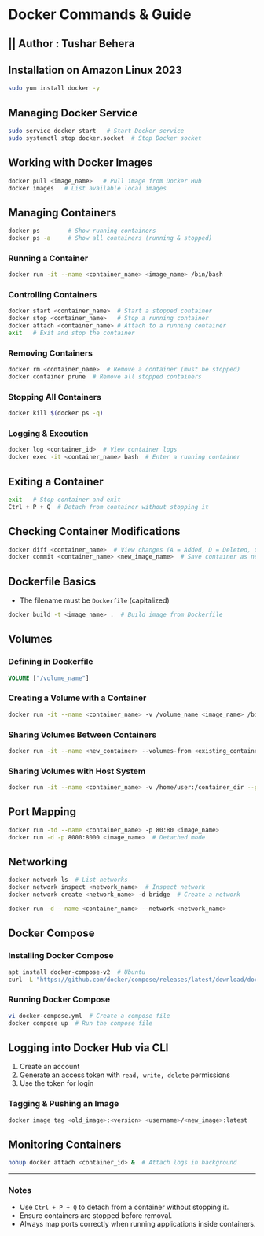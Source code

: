 # Docker Commands & Guide
## || Author : Tushar Behera

## Installation on Amazon Linux 2023
```sh
sudo yum install docker -y
```

## Managing Docker Service
```sh
sudo service docker start   # Start Docker service
sudo systemctl stop docker.socket  # Stop Docker socket
```

## Working with Docker Images
```sh
docker pull <image_name>   # Pull image from Docker Hub
docker images   # List available local images
```

## Managing Containers
```sh
docker ps        # Show running containers
docker ps -a     # Show all containers (running & stopped)
```

### Running a Container
```sh
docker run -it --name <container_name> <image_name> /bin/bash
```

### Controlling Containers
```sh
docker start <container_name>  # Start a stopped container
docker stop <container_name>   # Stop a running container
docker attach <container_name> # Attach to a running container
exit   # Exit and stop the container
```

### Removing Containers
```sh
docker rm <container_name>  # Remove a container (must be stopped)
docker container prune  # Remove all stopped containers
```

### Stopping All Containers
```sh
docker kill $(docker ps -q)
```

### Logging & Execution
```sh
docker log <container_id>  # View container logs
docker exec -it <container_name> bash  # Enter a running container
```

## Exiting a Container
```sh
exit   # Stop container and exit
Ctrl + P + Q  # Detach from container without stopping it
```

## Checking Container Modifications
```sh
docker diff <container_name>  # View changes (A = Added, D = Deleted, C = Changed)
docker commit <container_name> <new_image_name>  # Save container as new image
```

## Dockerfile Basics
- The filename must be `Dockerfile` (capitalized)
```sh
docker build -t <image_name> .  # Build image from Dockerfile
```

## Volumes
### Defining in Dockerfile
```dockerfile
VOLUME ["/volume_name"]
```

### Creating a Volume with a Container
```sh
docker run -it --name <container_name> -v /volume_name <image_name> /bin/bash
```

### Sharing Volumes Between Containers
```sh
docker run -it --name <new_container> --volumes-from <existing_container> <image_name> /bin/bash
```

### Sharing Volumes with Host System
```sh
docker run -it --name <container_name> -v /home/user:/container_dir --privileged=true <image_name> /bin/bash
```

## Port Mapping
```sh
docker run -td --name <container_name> -p 80:80 <image_name>
docker run -d -p 8000:8000 <image_name>  # Detached mode
```

## Networking
```sh
docker network ls  # List networks
docker network inspect <network_name>  # Inspect network
docker network create <network_name> -d bridge  # Create a network
```
```sh
docker run -d --name <container_name> --network <network_name>
```

## Docker Compose
### Installing Docker Compose
```sh
apt install docker-compose-v2  # Ubuntu
curl -L "https://github.com/docker/compose/releases/latest/download/docker-compose-$(uname -s)-$(uname -m)" -o /usr/local/bin/docker-compose  # Amazon Linux
```

### Running Docker Compose
```sh
vi docker-compose.yml  # Create a compose file
docker compose up  # Run the compose file
```

## Logging into Docker Hub via CLI
1. Create an account
2. Generate an access token with `read, write, delete` permissions
3. Use the token for login

### Tagging & Pushing an Image
```sh
docker image tag <old_image>:<version> <username>/<new_image>:latest
```

## Monitoring Containers
```sh
nohup docker attach <container_id> &  # Attach logs in background
```

---
### **Notes**
- Use `Ctrl + P + Q` to detach from a container without stopping it.
- Ensure containers are stopped before removal.
- Always map ports correctly when running applications inside containers.
